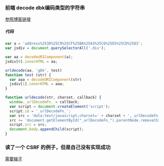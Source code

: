 ### 前端 decode dbk编码类型的字符串
[参照博客链接](https://zcw.me/blogwp/front-end-urldecode-gbk/)
##### 代码
``` javascript
var a = 'address%253D%25C9%25CF%25BA%25A3%25C6%25D5%25CD%25D3';
var jsdiv = document.querySelectorAll('.div');

var aa = decodeURIComponent(a);
jsdiv[0].innerHTML = aa;

urldecode(aa, 'gbk', test)
function test (str) {
  var aaa = decodeURIComponent(str)
  jsdiv[1].innerHTML = aaa;
}

function urldecode(str, charset, callback) {
  window._urlDecodeFn_ = callback;
  var script = document.createElement('script');
  script.id = '_urlDecodeFn_';
  var src = 'data:text/javascript;charset=' + charset + ',_urlDecodeFn_("' + str + '");'
  src += 'document.getElementById("_urlDecodeFn_").parentNode.removeChild(document.getElementById("_urlDecodeFn_"));';
  script.src = src;
  document.body.appendChild(script);
} 
```
### 读了一个 CSRF 的例子，但是自己没有实现成功
[需要梯子](https://haacked.com/archive/2008/11/20/anatomy-of-a-subtle-json-vulnerability.aspx/)